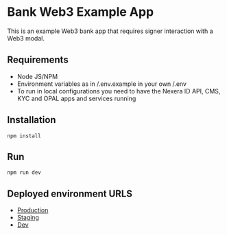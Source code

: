 # Bank Web3 Example App

This is an example Web3 bank app that requires signer interaction with a Web3 modal.

## Requirements

- Node JS/NPM
- Environment variables as in /.env.example in your own /.env
- To run in local configurations you need to have the Nexera ID API, CMS, KYC and OPAL apps and services running

## Installation

`npm install`

## Run

`npm run dev`

## Deployed environment URLS

- [Production](https://banking-web3.nexera.id/)
- [Staging](https://banking-web3-staging.nexera.id/)
- [Dev](https://banking-web3-dev.nexera.id/)

